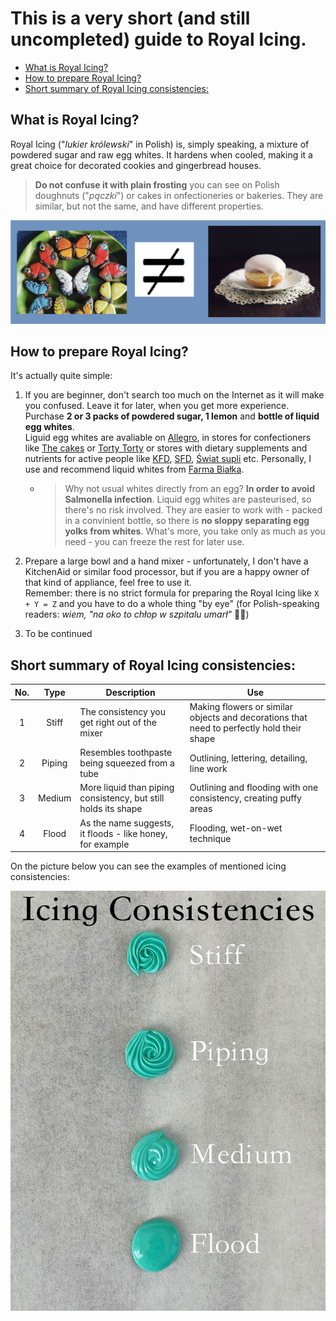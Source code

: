 # This is a very short (and still uncompleted) guide to Royal Icing.<!-- omit in toc -->

- [What is Royal Icing?](#what-is-royal-icing)
- [How to prepare Royal Icing?](#how-to-prepare-royal-icing)
- [Short summary of Royal Icing consistencies:](#short-summary-of-royal-icing-consistencies)



## What is Royal Icing?
  
Royal Icing ("*lukier królewski*" in Polish) is, simply speaking, a mixture of powdered sugar and raw egg whites. It hardens when cooled, making it a great choice for decorated cookies and gingerbread houses.     

>**Do not confuse it with plain frosting** you can see on Polish doughnuts ("*pączki*") or cakes in onfectioneries or bakeries. They are similar, but not the same, and have different properties.

![Image](RIvsFrost.jpg "To z lewej to moje :D")

## How to prepare Royal Icing?

It's actually quite simple:

1. If you are beginner, don't search too much on the Internet as it will make you confused. Leave it for later, when you get more experience. Purchase **2 or 3 packs of powdered sugar, 1 lemon** and **bottle of liquid egg whites**.  
Liguid egg whites are avaliable on [Allegro](https://allegro.pl/), in stores for confectioners like [The cakes](https://thecakes.pl/pl) or [Torty Torty](https://https://tortytorty.pl) or stores with dietary supplements and nutrients for active people like [KFD](https://sklep.kfd.pl), [SFD](https://sklep.sfd.pl), [Świat supli](https://swiatsupli.pl) etc. Personally, I use and recommend liquid whites from [Farma Białka](https://farmabialka.pl).  
    
      - >Why not usual whites directly from an egg? **In order to avoid Salmonella infection**. Liquid egg whites are pasteurised, so there's no risk involved. They are easier to work with - packed in a convinient bottle, so there is **no sloppy separating egg yolks from whites**. What's more, you take only as much as you need - you can freeze the rest for later use.

2. Prepare a large bowl and a hand mixer - unfortunately, I don't have a KitchenAid or similar food processor, but if you are a happy owner of that kind of appliance, feel free to use it.  
Remember: there is no strict formula for preparing the Royal Icing like `X + Y = Z` and you have to do a whole thing "by eye" (for Polish-speaking readers: *wiem, "na oko to chłop w szpitalu umarł"* 🤪🤪)

3. To be continued
  
  
## Short summary of Royal Icing consistencies:

|No. |Type |Description |Use|
|:----:|:----:|--------------|---------------|
|1 |Stiff |The consistency you get right out of the mixer |Making flowers or similar objects and decorations that need to perfectly hold their shape|
|2 |Piping |Resembles toothpaste being squeezed from a tube |Outlining, lettering, detailing, line work|
|3 |Medium |More liquid than piping consistency, but still holds its shape |Outlining and flooding with one consistency, creating puffy areas|
|4 |Flood |As the name suggests, it floods - like honey, for example |Flooding, wet-on-wet technique|
  
On the picture below you can see the examples of mentioned icing consistencies:  

![This is how it looks like](consistencies.jpg)

